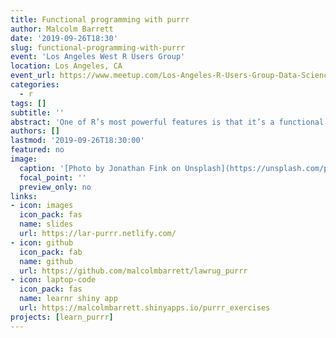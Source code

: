 ```yaml
---
title: Functional programming with purrr
author: Malcolm Barrett
date: '2019-09-26T18:30'
slug: functional-programming-with-purrr
event: 'Los Angeles West R Users Group'
location: Los Angeles, CA
event_url: https://www.meetup.com/Los-Angeles-R-Users-Group-Data-Science/events/262796755/
categories:
  - r
tags: []
subtitle: ''
abstract: 'One of R’s most powerful features is that it’s a functional programming language. purrr is a consistent and efficient toolkit for programming with functions and working with lists. At its heart is `map()` and friends: functions for the common pattern of iterating over a vector or list, doing something to each element, and then storing the results. These functions let you iterate efficiently and with less code. As Jenny Bryan once said, “of course someone needs to write `for` loops; it doesn’t have to be you.'
authors: []
lastmod: '2019-09-26T18:30:00'
featured: no
image:
  caption: '[Photo by Jonathan Fink on Unsplash](https://unsplash.com/photos/Sa1z1pEzjPI)'
  focal_point: ''
  preview_only: no
links:
- icon: images
  icon_pack: fas
  name: slides
  url: https://lar-purrr.netlify.com/
- icon: github
  icon_pack: fab
  name: github
  url: https://github.com/malcolmbarrett/lawrug_purrr
- icon: laptop-code
  icon_pack: fas
  name: learnr shiny app
  url: https://malcolmbarrett.shinyapps.io/purrr_exercises
projects: [learn_purrr]
---
```

